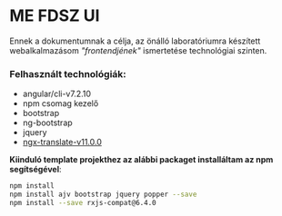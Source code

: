 # ME FDSZ UI
Ennek a dokumentumnak a célja, az önálló laboratóriumra készített webalkalmazásom *"frontendjének"* ismertetése technológiai szinten.
### Felhasznált technológiák:
- angular/cli-v7.2.10
- npm csomag kezelő
- bootstrap
- ng-bootstrap
- jquery
- [ngx-translate-v11.0.0](https://github.com/ngx-translate)


**Kiinduló template projekthez az alábbi packaget installáltam az npm segítségével**:
```bash
npm install
npm install ajv bootstrap jquery popper --save
npm install --save rxjs-compat@6.4.0
